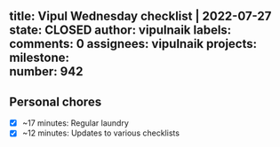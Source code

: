 title:	Vipul Wednesday checklist | 2022-07-27
state:	CLOSED
author:	vipulnaik
labels:	
comments:	0
assignees:	vipulnaik
projects:	
milestone:	
number:	942
--
## Personal chores

- [x] ~17 minutes: Regular laundry
- [x] ~12 minutes: Updates to various checklists 
